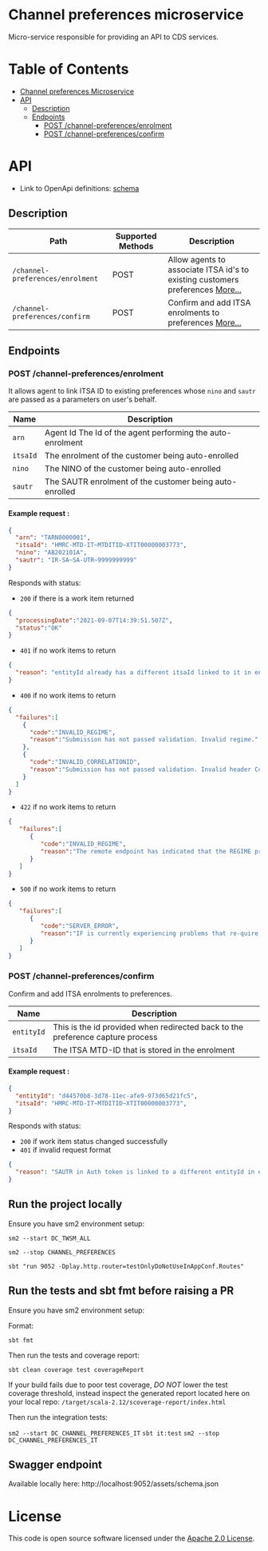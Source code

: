# Channel preferences microservice
Micro-service responsible for providing an API to CDS services.

# Table of Contents
- [Channel preferences Microservice](#channel-preferences-microservice)
- [API](#api)
    - [Description](#description)
    - [Endpoints](#endpoints)
        - [POST /channel-preferences/enrolment](#post-channel-preferencesenrolment)
        - [POST /channel-preferences/confirm](#post-channel-preferencesconfirm)

# API

- Link to OpenApi definitions: [schema](https://github.com/hmrc/channel-preferences/blob/public/schema.json)

## Description
| Path                                       | Supported Methods | Description                                                                                                                          |
| -------------------------------------------| ----------------- | ------------------------------------------------------------------------------------------------------------------------------------ |
| ```/channel-preferences/enrolment```       | POST              | Allow agents to associate ITSA id's to existing customers preferences [More...](#post-channel-preferencesenrolment)                  |
| ```/channel-preferences/confirm```         | POST              | Confirm and add ITSA enrolments to preferences [More...](#post-channel-preferencesconfirm)                                           |

## Endpoints
### POST /channel-preferences/enrolment

It allows agent to link ITSA ID to existing preferences whose `nino` and `sautr` are passed as a parameters on user's behalf.

| Name           | Description                                                                    |
| -------------- | ------------------------------------------------------------------------------ |
| `arn`          | Agent Id The Id of the agent performing the auto-enrolment                     |
| `itsaId`       | The enrolment of the customer being auto-enrolled                              |
| `nino`         | The NINO of the customer being auto-enrolled                                   |
| `sautr`        | The SAUTR enrolment of the customer being auto-enrolled                        |

#### Example request :

```json
{
  "arn": "TARN0000001",
  "itsaId": "HMRC-MTD-IT~MTDITID~XTIT00000003773",
  "nino": "AB202101A",
  "sautr": "IR-SA~SA-UTR~9999999999"
}
```

Responds with status:

* `200` if there is a work item returned
```json
{
  "processingDate":"2021-09-07T14:39:51.507Z",
  "status":"OK"
}
```
* `401` if no work items to return
```json
{
  "reason": "entityId already has a different itsaId linked to it in entity resolver"
}
```
* `400` if no work items to return
```json
{
  "failures":[
    {
      "code":"INVALID_REGIME",
      "reason":"Submission has not passed validation. Invalid regime."
    },
    {
      "code":"INVALID_CORRELATIONID",
      "reason":"Submission has not passed validation. Invalid header CorrelationId."
    }
  ]
}
```
* `422` if no work items to return
```json
{
   "failures":[
      {
         "code":"INVALID_REGIME",
         "reason":"The remote endpoint has indicated that the REGIME provided is invalid.       "
      }
   ]
}
```
* `500` if no work items to return
```json
{
   "failures":[
      {
         "code":"SERVER_ERROR",
         "reason":"IF is currently experiencing problems that re‐quire live service intervention."
      }
   ]
}
```

### POST /channel-preferences/confirm

Confirm and add ITSA enrolments to preferences.

| Name           | Description                                                                    |
| -------------- | ------------------------------------------------------------------------------ |
| `entityId`     | This is the id provided when redirected back to the preference capture process |
| `itsaId`       | The ITSA MTD-ID that is stored in the enrolment                                |

#### Example request :

```json
{
  "entityId": "d44570b8-3d78-11ec-afe9-973d65d21fc5",
  "itsaId": "HMRC-MTD-IT~MTDITID~XTIT00000003773",
}
```

Responds with status:

* `200` if work item status changed successfully
* `401` if invalid request format
```json
{
  "reason": "SAUTR in Auth token is linked to a different entityId in entity resolver"
}
```

## Run the project locally

Ensure you have sm2 environment setup:

`sm2 --start DC_TWSM_ALL`

`sm2 --stop CHANNEL_PREFERENCES`

`sbt "run 9052 -Dplay.http.router=testOnlyDoNotUseInAppConf.Routes"`

## Run the tests and sbt fmt before raising a PR

Ensure you have sm2 environment setup:

Format:

`sbt fmt`

Then run the tests and coverage report:

`sbt clean coverage test coverageReport`

If your build fails due to poor test coverage, *DO NOT* lower the test coverage threshold, instead inspect the generated report located here on your local repo: `/target/scala-2.12/scoverage-report/index.html`

Then run the integration tests:

`sm2 --start DC_CHANNEL_PREFERENCES_IT`
`sbt it:test`
`sm2 --stop DC_CHANNEL_PREFERENCES_IT`

## Swagger endpoint

Available locally here: http://localhost:9052/assets/schema.json

# License

This code is open source software licensed under the [Apache 2.0 License]("http://www.apache.org/licenses/LICENSE-2.0.html").
